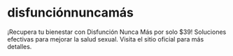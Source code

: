 # disfunciónnuncamás
¡Recupera tu bienestar con Disfunción Nunca Más por solo $39! Soluciones efectivas para mejorar la salud sexual. Visita el sitio oficial para más detalles.

